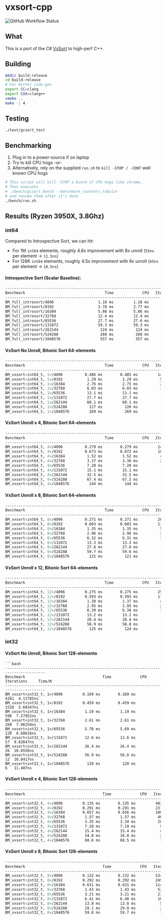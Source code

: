 # vxsort-cpp

![GitHub Workflow Status](https://img.shields.io/github/workflow/status/damageboy/vxsort-cpp/Build%20and%20Test?style=plastic)

## What

This is a port of the C# [VxSort](https://github.com/damageboy/VxSort/) to high-perf C++.

## Building

```bash
mkdir build-release
cd build-release
# For better code-gen
export CC=clang
export CXX=clang++
cmake ..
make -j 4
```

## Testing

```bash
./test/gcsort_test
```

## Benchmarking

1. Plug in to a power-source if on laptop
2. Try to kill CPU hogs
 -or-
3. Alternatively, rely on the supplied `run.sh` to `kill -STOP / -CONT` well known CPU hogs

```bash
# This script will kill -STOP a bunch of CPU hogs like chrome,
# Then executes
# ./bench/gcsort_bench --benchmark_counters_tabular
# and resume them after it's done
./bench/run.sh
```

## Results (Ryzen 3950X, 3.8Ghz)

### int64

Compared to Introspective Sort, we can hit:
* For 1M `int64` elements, roughly 4.8x improvement with 8x unroll (`55ns` per element -> `11.5ns`)
* For 128K `int64` elements, roughly 4.5x improvement with 8x unroll (`45ns` per element -> `10.5ns`)

#### Introspective Sort (Scalar Baseline):

```bash
-----------------------------------------------------------------------------------------
Benchmark                                    Time             CPU   Iterations     Time/N
-----------------------------------------------------------------------------------------
BM_full_introsort/4096                    1.18 ms         1.18 ms          586  28.8719ns
BM_full_introsort/8192                    2.78 ms         2.77 ms          262  33.8639ns
BM_full_introsort/16384                   5.86 ms         5.86 ms          120  35.7374ns
BM_full_introsort/32768                   12.4 ms         12.4 ms           54   37.948ns
BM_full_introsort/65536                   27.7 ms         27.6 ms           25  42.1669ns
BM_full_introsort/131072                  59.3 ms         59.3 ms           12  45.2203ns
BM_full_introsort/262144                   124 ms          124 ms            6   47.261ns
BM_full_introsort/524288                   268 ms          268 ms            3  51.0427ns
BM_full_introsort/1048576                  557 ms          557 ms            1  53.0751ns
```

#### VxSort No Unroll, Bitonic Sort 64-elements

```bash
-----------------------------------------------------------------------------------------
Benchmark                                    Time             CPU   Iterations     Time/N
-----------------------------------------------------------------------------------------
BM_vxsort<int64_t, 1>/4096          0.486 ms        0.485 ms         1457  11.8505ns
BM_vxsort<int64_t, 1>/8192           1.29 ms         1.29 ms          561  15.7416ns
BM_vxsort<int64_t, 1>/16384          2.76 ms         2.75 ms          253  16.8082ns
BM_vxsort<int64_t, 1>/32768          6.03 ms         6.03 ms          116  18.3878ns
BM_vxsort<int64_t, 1>/65536          13.1 ms         13.1 ms           53   19.927ns
BM_vxsort<int64_t, 1>/131072         27.7 ms         27.7 ms           25  21.1131ns
BM_vxsort<int64_t, 1>/262144         60.1 ms         60.1 ms           12  22.9112ns
BM_vxsort<int64_t, 1>/524288          127 ms          126 ms            5  24.1048ns
BM_vxsort<int64_t, 1>/1048576         269 ms          269 ms            3  25.6178ns
```

#### VxSort Unroll x 4, Bitonic Sort 64-elements

```bash
-----------------------------------------------------------------------------------------
Benchmark                                    Time             CPU   Iterations     Time/N
-----------------------------------------------------------------------------------------
BM_vxsort<int64_t, 4>/4096          0.279 ms        0.279 ms         2462  6.79957ns
BM_vxsort<int64_t, 4>/8192          0.673 ms        0.672 ms         1000  8.20411ns
BM_vxsort<int64_t, 4>/16384          1.52 ms         1.52 ms          455  9.25887ns
BM_vxsort<int64_t, 4>/32768          3.37 ms         3.36 ms          210  10.2602ns
BM_vxsort<int64_t, 4>/65536          7.20 ms         7.20 ms           96   10.982ns
BM_vxsort<int64_t, 4>/131072         15.1 ms         15.1 ms           46  11.4838ns
BM_vxsort<int64_t, 4>/262144         32.5 ms         32.5 ms           21  12.3887ns
BM_vxsort<int64_t, 4>/524288         67.4 ms         67.3 ms           10  12.8354ns
BM_vxsort<int64_t, 4>/1048576         144 ms          144 ms            5   13.689ns
```

#### VxSort Unroll x 8, Bitonic Sort 64-elements

```bash
-----------------------------------------------------------------------------------------
Benchmark                                    Time             CPU   Iterations     Time/N
-----------------------------------------------------------------------------------------
BM_vxsort<int64_t, 8>/4096          0.271 ms        0.271 ms         2601  6.61364ns
BM_vxsort<int64_t, 8>/8192          0.603 ms        0.603 ms         1190  7.35612ns
BM_vxsort<int64_t, 8>/16384          1.35 ms         1.35 ms          517  8.23185ns
BM_vxsort<int64_t, 8>/32768          2.96 ms         2.96 ms          232  9.02835ns
BM_vxsort<int64_t, 8>/65536          6.32 ms         6.31 ms          111    9.634ns
BM_vxsort<int64_t, 8>/131072         13.3 ms         13.3 ms           52  10.1321ns
BM_vxsort<int64_t, 8>/262144         27.8 ms         27.8 ms           25    10.61ns
BM_vxsort<int64_t, 8>/524288         59.7 ms         59.6 ms           12  11.3669ns
BM_vxsort<int64_t, 8>/1048576         121 ms          121 ms            6  11.5373ns
```

#### VxSort Unroll x 12, Bitonic Sort 64-elements

```bash
-----------------------------------------------------------------------------------------
Benchmark                                    Time             CPU   Iterations     Time/N
-----------------------------------------------------------------------------------------
BM_vxsort<int64_t, 12>/4096         0.275 ms        0.275 ms         2504  6.70556ns
BM_vxsort<int64_t, 12>/8192         0.593 ms        0.593 ms         1140  7.23399ns
BM_vxsort<int64_t, 12>/16384         1.38 ms         1.37 ms          496  8.38849ns
BM_vxsort<int64_t, 12>/32768         2.95 ms         2.95 ms          235   8.9886ns
BM_vxsort<int64_t, 12>/65536         6.39 ms         6.38 ms          111  9.73922ns
BM_vxsort<int64_t, 12>/131072        13.2 ms         13.2 ms           53  10.0404ns
BM_vxsort<int64_t, 12>/262144        28.4 ms         28.4 ms           25   10.833ns
BM_vxsort<int64_t, 12>/524288        58.9 ms         58.8 ms           12  11.2206ns
BM_vxsort<int64_t, 12>/1048576        125 ms          124 ms            6  11.8665ns
```

### int32 

#### VxSort No Unroll, Bitonic Sort 128-elements

```
```bash
----------------------------------------------------------------------------------------
Benchmark                                   Time             CPU   Iterations     Time/N
----------------------------------------------------------------------------------------
BM_vxsort<int32_t, 1>/4096         0.169 ms        0.169 ms         4261  4.11785ns
BM_vxsort<int32_t, 1>/8192         0.459 ms        0.459 ms         1516  5.60347ns
BM_vxsort<int32_t, 1>/16384         1.19 ms         1.19 ms          596  7.27952ns
BM_vxsort<int32_t, 1>/32768         2.61 ms         2.61 ms          269  7.96259ns
BM_vxsort<int32_t, 1>/65536         5.70 ms         5.69 ms          120  8.68616ns
BM_vxsort<int32_t, 1>/131072        12.6 ms         12.6 ms           57  9.62647ns
BM_vxsort<int32_t, 1>/262144        26.4 ms         26.4 ms           26  10.0556ns
BM_vxsort<int32_t, 1>/524288        56.9 ms         56.8 ms           12  10.8417ns
BM_vxsort<int32_t, 1>/1048576        120 ms          120 ms            6   11.407ns
```

#### VxSort Unroll x 4, Bitonic Sort 128-elements

```bash
----------------------------------------------------------------------------------------
Benchmark                                   Time             CPU   Iterations     Time/N
----------------------------------------------------------------------------------------
BM_vxsort<int32_t, 4>/4096         0.135 ms        0.135 ms         4836  3.29119ns
BM_vxsort<int32_t, 4>/8192         0.291 ms        0.291 ms         2372  3.55463ns
BM_vxsort<int32_t, 4>/16384        0.657 ms        0.656 ms         1061  4.00521ns
BM_vxsort<int32_t, 4>/32768         1.57 ms         1.57 ms          462  4.79389ns
BM_vxsort<int32_t, 4>/65536         3.35 ms         3.34 ms          205  5.10211ns
BM_vxsort<int32_t, 4>/131072        7.20 ms         7.19 ms           98  5.48511ns
BM_vxsort<int32_t, 4>/262144        15.4 ms         15.4 ms           45  5.87159ns
BM_vxsort<int32_t, 4>/524288        34.0 ms         34.0 ms           22  6.48067ns
BM_vxsort<int32_t, 4>/1048576       68.6 ms         68.5 ms           10  6.53424ns
```

#### VxSort Unroll x 8, Bitonic Sort 128-elements

```bash
----------------------------------------------------------------------------------------
Benchmark                                   Time             CPU   Iterations     Time/N
----------------------------------------------------------------------------------------
BM_vxsort<int32_t, 8>/4096         0.132 ms        0.132 ms         5341  3.21375ns
BM_vxsort<int32_t, 8>/8192         0.292 ms        0.292 ms         2495  3.56416ns
BM_vxsort<int32_t, 8>/16384        0.631 ms        0.631 ms         1145  3.84954ns
BM_vxsort<int32_t, 8>/32768         1.43 ms         1.43 ms          524  4.35009ns
BM_vxsort<int32_t, 8>/65536         3.21 ms         3.21 ms          232  4.89271ns
BM_vxsort<int32_t, 8>/131072        6.41 ms         6.40 ms          108  4.88355ns
BM_vxsort<int32_t, 8>/262144        13.8 ms         13.8 ms           51  5.26214ns
BM_vxsort<int32_t, 8>/524288        29.1 ms         29.0 ms           24  5.53438ns
BM_vxsort<int32_t, 8>/1048576       59.8 ms         59.7 ms           11  5.69466ns
```
